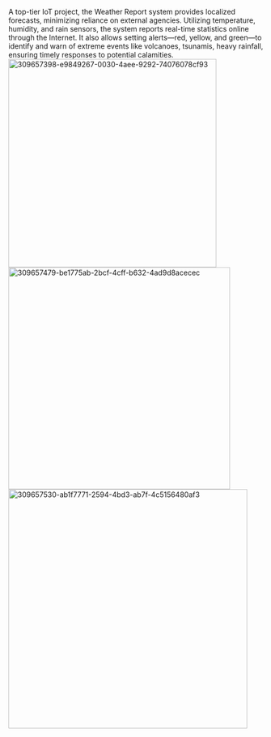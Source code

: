 A top-tier IoT project, the Weather Report system provides localized forecasts, minimizing reliance on external agencies. Utilizing temperature, humidity, and rain sensors, the system reports real-time statistics online through the Internet. It also allows setting alerts—red, yellow, and green—to identify and warn of extreme events like volcanoes, tsunamis, heavy rainfall, ensuring timely responses to potential calamities.
<img width="411" alt="309657398-e9849267-0030-4aee-9292-74076078cf93" src="https://github.com/Dwarakanath-Kokku/Weather-reporting-system-using-it/assets/138512602/f19bab15-fdfd-4f92-b6aa-6ff235b05220">
<img width="438" alt="309657479-be1775ab-2bcf-4cff-b632-4ad9d8acecec" src="https://github.com/Dwarakanath-Kokku/Weather-reporting-system-using-it/assets/138512602/b61c3d6a-f6dc-47f7-9feb-fab3dab066de">
<img width="472" alt="309657530-ab1f7771-2594-4bd3-ab7f-4c5156480af3" src="https://github.com/Dwarakanath-Kokku/Weather-reporting-system-using-it/assets/138512602/2cee7b71-9ba4-4640-9af2-3dbf860555b7">
